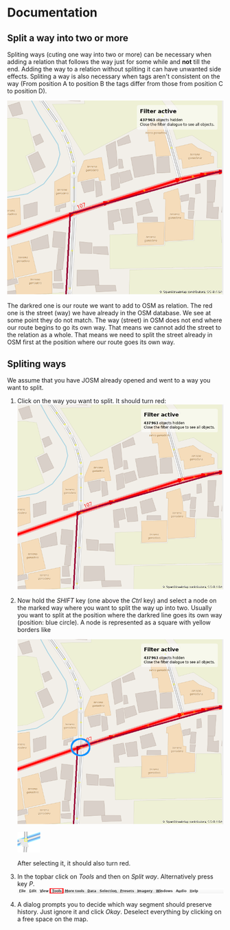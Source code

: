 # Documentation

## Split a way into two or more

Spliting ways (cuting one way into two or more) can be necessary when adding a relation that follows the way just for some while and **not** till the end. Adding the way to a relation without spliting it can have unwanted side effects. Spliting a way is also necessary when tags aren't consistent on the way (From position A to position B the tags differ from those from position C to position D).

![](josm-editor-splitwaysneeded/out.png)

The darkred one is our route we want to add to OSM as relation. The red one is the street (way) we have already in the OSM database. We see at some point they do not match. The way (street) in OSM does not end where our route begins to go its own way. That means we cannot add the street to the relation as a whole. That means we need to split the street already in OSM first at the position where our route goes its own way. 

## Spliting ways

We assume that you have JOSM already opened and went to a way you want to split.

1. Click on the way you want to split. It should turn red: ![](josm-editor-splitwaysneeded/out.png)

2. Now hold the _SHIFT_ key (one above the _Ctrl_ key) and select a node on the marked way where you want to split the way up into two. Usually you want to split at the position where the darkred line goes its own way (position: blue circle). A node is represented as a square with yellow borders like 
   
   ![](josm-editor-splitwaysneeded2/out.png)
   
   ![](josm-editor-splitwaysneeded4/out.png)

	After selecting it, it should also turn red.

4. In the topbar click on *Tools* and then on *Split way*. Alternatively press key *P*.![](josm-topbar-tools/out.png)

5. A dialog prompts you to decide which way segment should preserve history. Just ignore it and click *Okay*. Deselect everything by clicking on a free space on the map.
